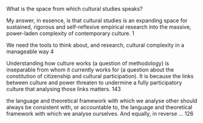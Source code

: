 What is the space from which cultural studies speaks?

My answer, in essence, is that cultural studies is an expanding space for sustained, rigorous and self-reflexive empirical research into the massive, power-laden complexity of contemporary culture. 1

We need the tools to think about, and research, cultural complexity in a manageable way 4


Understanding how culture works (a question of methodology) is inseparable from whom it currently works for (a question about the constitution of citizenship and cultural participation). It is because the links between culture and power threaten to undermine a fully participatory culture that analysing those links matters. 143

the language and theoretical framework with which we analyse other should always be consistent with, or accountable to, the language and theoretical framework with which we analyse ourselves. And equally, in reverse ... 126
